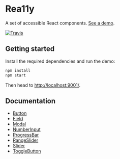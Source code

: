 Rea11y
======

A set of accessible React components.
[See a demo](http://felixgirault.github.io/rea11y/).

[![Travis](https://img.shields.io/travis/felixgirault/rea11y.svg?style=flat-square)](https://travis-ci.org/felixgirault/rea11y)

Getting started
---------------

Install the required dependencies and run the demo:

```sh
npm install
npm start
```

Then head to [http://localhost:9001/](http://localhost:9001/).

Documentation
-------------

* [Button](./docs/Button.md)
* [Field](./docs/Field.md)
* [Modal](./docs/Modal.md)
* [NumberInput](./docs/NumberInput.md)
* [ProgressBar](./docs/ProgressBar.md)
* [RangeSlider](./docs/RangeSlider.md)
* [Slider](./docs/Slider.md)
* [ToggleButton](./docs/ToggleButton.md)
